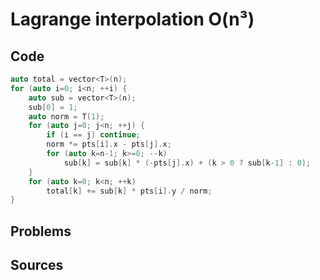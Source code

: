 # Lagrange interpolation O(n³)

## Code

```cpp
auto total = vector<T>(n);
for (auto i=0; i<n; ++i) {
	auto sub = vector<T>(n);
	sub[0] = 1;
	auto norm = T(1);
	for (auto j=0; j<n; ++j) {
		if (i == j) continue;
		norm *= pts[i].x - pts[j].x;
		for (auto k=n-1; k>=0; --k)
			sub[k] = sub[k] * (-pts[j].x) + (k > 0 ? sub[k-1] : 0);
	}
	for (auto k=0; k<n; ++k)
		total[k] += sub[k] * pts[i].y / norm;
}
```

## Problems

## Sources
